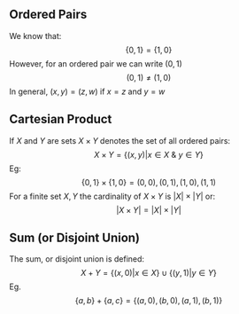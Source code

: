 ## Ordered Pairs
We know that:
$$
\{0,1\} = \{1,0\}
$$
However, for an ordered pair we can write $(0,1)$
$$
(0,1) \neq (1,0)
$$
In general, $(x,y) =(z,w)~\text{if}~x=z~\text{and}~y=w$


## Cartesian Product
If $X$ and $Y$ are sets $X \times Y$ denotes the set of all ordered pairs:
$$
X \times Y = \{(x,y)|x \in X ~ \& ~ y \in Y\}
$$
Eg:
$$
\{0,1\} \times \{1,0\} = (0,0), (0,1), (1,0), (1,1)
$$
For a finite set $X,Y$ the cardinality of $X \times Y$ is $|X| \times |Y|$
or:
$$
|X \times Y| = |X| \times |Y|
$$
## Sum (or Disjoint Union)
The sum, or disjoint union is defined:
$$
X + Y = \{ (x,0) | x \in X \} \cup \{ (y,1) | y \in Y \}
$$
Eg.
$$
\{ a,b \} + \{ a,c \} = \{ (a,0),(b,0),(a,1), (b,1) \}
$$


